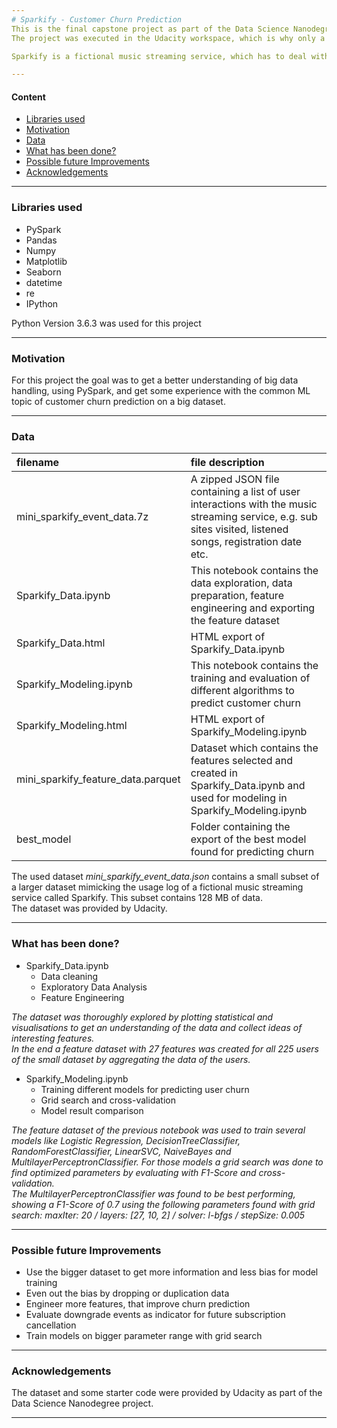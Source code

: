 ```yaml
---
# Sparkify - Customer Churn Prediction
This is the final capstone project as part of the Data Science Nanodegree, using PySpark for distributed big data wrangling.
The project was executed in the Udacity workspace, which is why only a small dataset could be used for computation time reasons.

Sparkify is a fictional music streaming service, which has to deal with some percentage of users leaving the service due to unknown reasons. This is why logs containing the activity history of the users come in as a valuable asset to analyse user behaviour. Based on such data the goal is to predict which users will churn, so Sparkify can react to this, for example offering special discounts to keep users with the service.

---
```


#### Content
+ [Libraries used](#libraries-used)  
+ [Motivation](#motivation)  
+ [Data](#data)  
+ [What has been done?](#what-has-been-done)  
+ [Possible future Improvements](#possible-future-improvements)  
+ [Acknowledgements](#acknowledgements) 

---

### Libraries used
+ PySpark
+ Pandas
+ Numpy
+ Matplotlib
+ Seaborn
+ datetime
+ re
+ IPython

Python Version 3.6.3 was used for this project

---

### Motivation
For this project the goal was to get a better understanding of big data handling, using PySpark, and get some experience with the common ML topic of customer churn prediction on a big dataset. 

---

### Data

| filename | file description |
| :-- | :-- |
| mini_sparkify_event_data.7z | A zipped JSON file containing a list of user interactions with the music streaming service, e.g. sub sites visited, listened songs, registration date etc. |
| Sparkify_Data.ipynb | This notebook contains the data exploration, data preparation, feature engineering and exporting the feature dataset |
| Sparkify_Data.html | HTML export of Sparkify_Data.ipynb |
| Sparkify_Modeling.ipynb | This notebook contains the training and evaluation of different algorithms to predict customer churn |
| Sparkify_Modeling.html | HTML export of Sparkify_Modeling.ipynb |
| mini_sparkify_feature_data.parquet | Dataset which contains the features selected and created in Sparkify_Data.ipynb and used for modeling in Sparkify_Modeling.ipynb |
| best_model | Folder containing the export of the best model found for predicting churn |

The used dataset *mini_sparkify_event_data.json* contains a small subset of a larger dataset mimicking the usage log of a fictional music streaming service called Sparkify. This subset contains 128 MB of data.  
The dataset was provided by Udacity.

---

### What has been done?
+ Sparkify_Data.ipynb  
    + Data cleaning
    + Exploratory Data Analysis
    + Feature Engineering  
    
*The dataset was thoroughly explored by plotting statistical and visualisations to get an understanding of the data and collect ideas of interesting features.  
In the end a feature dataset with 27 features was created for all 225 users of the small dataset by aggregating the data of the users.*
    
+ Sparkify_Modeling.ipynb  
    + Training different models for predicting user churn
    + Grid search and cross-validation
    + Model result comparison  
    
*The feature dataset of the previous notebook was used to train several models like Logistic Regression, DecisionTreeClassifier, RandomForestClassifier, LinearSVC, NaiveBayes and MultilayerPerceptronClassifier. For those models a grid search was done to find optimized parameters by evaluating with F1-Score and cross-validation.  
The MultilayerPerceptronClassifier was found to be best performing, showing a F1-Score of 0.7 using the following parameters found with grid search: maxIter: 20 / layers: [27, 10, 2] / solver: l-bfgs / stepSize: 0.005*
    
---

### Possible future Improvements
+ Use the bigger dataset to get more information and less bias for model training
+ Even out the bias by dropping or duplication data
+ Engineer more features, that improve churn prediction
+ Evaluate downgrade events as indicator for future subscription cancellation
+ Train models on bigger parameter range with grid search

---
### Acknowledgements
The dataset and some starter code were provided by Udacity as part of the Data Science Nanodegree project.

---

